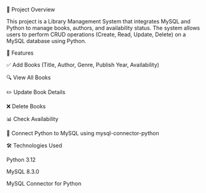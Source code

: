 📖 Project Overview

This project is a Library Management System that integrates MySQL and Python to manage books, authors, and availability status. The system allows users to perform CRUD operations (Create, Read, Update, Delete) on a MySQL database using Python.

🚀 Features

✅ Add Books (Title, Author, Genre, Publish Year, Availability)

🔍 View All Books

✏️ Update Book Details

❌ Delete Books

📊 Check Availability

🔗 Connect Python to MySQL using mysql-connector-python

🛠️ Technologies Used

Python 3.12

MySQL 8.3.0

MySQL Connector for Python
